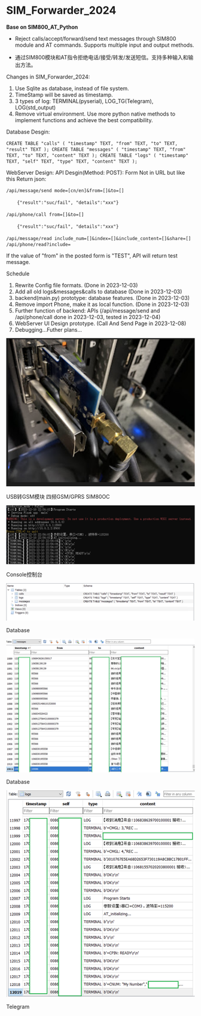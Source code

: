 # SIM_Forwarder_2024

**Base on SIM800_AT_Python**

* Reject calls/accept/forward/send text messages through SIM800 module and AT commands. Supports multiple input and output methods. 

* 通过SIM800模块和AT指令拒绝电话/接受/转发/发送短信。支持多种输入和输出方法。 

Changes in SIM_Forwarder_2024: 
1. Use Sqlite as database, instead of file system. 
2. TimeStamp will be saved as timestamp. 
3. 3 types of log: TERMINAL(pyserial), LOG_TG(Telegram), LOG(std_output) 
4. Remove virtual environment. Use more python native methods to implement functions and achieve the best compatibility. 

Database Desgin:

```
CREATE TABLE "calls" ( "timestamp" TEXT, "from" TEXT, "to" TEXT, "result" TEXT ); CREATE TABLE "messages" ( "timestamp" TEXT, "from" TEXT, "to" TEXT, "content" TEXT ); CREATE TABLE "logs" ( "timestamp" TEXT, "self" TEXT, "type" TEXT, "content" TEXT );
```

WebServer Design: 
API Desgin(Method: POST): Form Not in URL but like this Return json:

```
/api/message/send mode=[cn/en]&from=[]&to=[] 

    {"result":"suc/fail", "details":"xxx"} 

/api/phone/call from=[]&to=[] 

    {"result":"suc/fail", "details":"xxx"}

/api/message/read include_num=[]&index=[]&include_content=[]&share=[] /api/phone/read?include=

```
If the value of "from" in the posted form is "TEST", API will return test message.

Schedule 
1. Rewrite Config file formats. (Done in 2023-12-03) 
2. Add all old logs&messages&calls to database (Done in 2023-12-03)
3. backend(main.py) prototype: database features. (Done in 2023-12-03)
4. Remove import Phone, make it as local function. (Done in 2023-12-03) 
5. Further function of backend: APIs (/api/message/send and /api/phone/call done in 2023-12-03, tested in 2023-12-04) 
6. WebServer UI Design prototype. (Call And Send Page in 2023-12-08)
7. Debugging...Futher plans...


<img src="https://raw.githubusercontent.com/shengj1ang/SIM_Forwarder_2024/main/img/0.png"></img><p>USB转GSM模块 四频GSM/GPRS SIM80OC</p>
<img src="https://raw.githubusercontent.com/shengj1ang/SIM_Forwarder_2024/main/img/1.png"></img><p>Console控制台</p>
<img src="https://raw.githubusercontent.com/shengj1ang/SIM_Forwarder_2024/main/img/2.png"></img><p>Database</p>
<img src="https://raw.githubusercontent.com/shengj1ang/SIM_Forwarder_2024/main/img/3.png"></img><p>Database</p>
<img src="https://raw.githubusercontent.com/shengj1ang/SIM_Forwarder_2024/main/img/4.png"></img><p>Telegram</p>